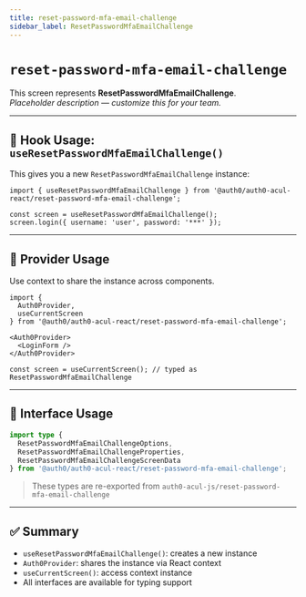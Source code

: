 ```yaml
---
title: reset-password-mfa-email-challenge
sidebar_label: ResetPasswordMfaEmailChallenge
---
```


# `reset-password-mfa-email-challenge`

This screen represents **ResetPasswordMfaEmailChallenge**.  
_Placeholder description — customize this for your team._

---

## 🔹 Hook Usage: `useResetPasswordMfaEmailChallenge()`

This gives you a new `ResetPasswordMfaEmailChallenge` instance:

```tsx
import { useResetPasswordMfaEmailChallenge } from '@auth0/auth0-acul-react/reset-password-mfa-email-challenge';

const screen = useResetPasswordMfaEmailChallenge();
screen.login({ username: 'user', password: '***' });
```

---

## 🔹 Provider Usage

Use context to share the instance across components.

```tsx
import {
  Auth0Provider,
  useCurrentScreen
} from '@auth0/auth0-acul-react/reset-password-mfa-email-challenge';

<Auth0Provider>
  <LoginForm />
</Auth0Provider>
```

```tsx
const screen = useCurrentScreen(); // typed as ResetPasswordMfaEmailChallenge
```

---

## 🔹 Interface Usage

```ts
import type {
  ResetPasswordMfaEmailChallengeOptions,
  ResetPasswordMfaEmailChallengeProperties,
  ResetPasswordMfaEmailChallengeScreenData
} from '@auth0/auth0-acul-react/reset-password-mfa-email-challenge';
```

> These types are re-exported from `auth0-acul-js/reset-password-mfa-email-challenge`

---

## ✅ Summary

- `useResetPasswordMfaEmailChallenge()`: creates a new instance
- `Auth0Provider`: shares the instance via React context
- `useCurrentScreen()`: access context instance
- All interfaces are available for typing support
